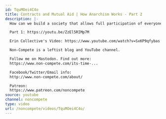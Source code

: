 ```yaml
---
id: TquMOei4C4o
title: Contracts and Mutual Aid | How Anarchism Works - Part 2
description: |-
  How can we build a society that allows full participation of everyone? The same way capitalists build huge multinational corporations. With contracts!

  Part 1: https://youtu.be/ZzEl5RIMp7M

  Erin Collective's Video: https://www.youtube.com/watch?v=SxKP9qfybas

  Non-Compete is a leftist blog and YouTube channel.

  Follow me on Mastodon. Find out more:
  https://www.non-compete.com/its-time-...

  Facebook/Twitter/Email info:
  http://www.non-compete.com/about/

  Patreon:
  https://www.patreon.com/noncompete
source: youtube
channel: noncompete
type: video
url: /noncompete/videos/TquMOei4C4o/
---
```

